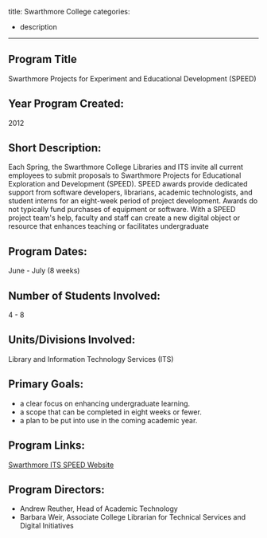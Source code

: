 
title: Swarthmore College
categories:
  - description
---

## Program Title

Swarthmore Projects for Experiment and Educational Development (SPEED)

## Year Program Created:

2012

## Short Description:

Each Spring, the Swarthmore College Libraries and ITS invite all current employees to submit proposals to Swarthmore Projects for Educational Exploration and Development (SPEED). SPEED awards provide dedicated support from software developers, librarians, academic technologists, and student interns for an eight-week period of project development. Awards do not typically fund purchases of equipment or software. With a SPEED project team's help, faculty and staff can create a new digital object or resource that enhances teaching or facilitates undergraduate 

## Program Dates:

June - July (8 weeks)

## Number of Students Involved:

4 - 8

## Units/Divisions Involved:

Library and Information Technology Services (ITS)

## Primary Goals:

- a clear focus on enhancing undergraduate learning.
- a scope that can be completed in eight weeks or fewer.
- a plan to be put into use in the coming academic year.

## Program Links:

[Swarthmore ITS SPEED Website](https://www.swarthmore.edu/its/swarthmore-projects-educational-exploration-and-development-speed-program)

## Program Directors:

- Andrew Reuther, Head of Academic Technology
- Barbara Weir, Associate College Librarian for Technical Services and Digital Initiatives
